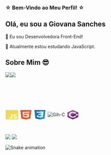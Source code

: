 ### ☆ Bem-Vindo ao Meu Perfil! ☆

## Olá, eu sou a Giovana Sanches 

🌱 Eu sou Desenvolvedora Front-End!

🌿 Atualmente estou estudando JavaScript.


## Sobre Mim 😎

<p align="left">
  <a href="https://github.com/Gih2139Sanches">
  <img align="left" src="https://github-readme-stats.vercel.app/api?username=Gih2139Sanches&show_icons=true&theme=tokyonight&include_all_commits=true&count_private=true"/>
  </a>
  <a href="https://github.com/Gih2139Sanches">
  <img src="https://github-readme-stats.vercel.app/api/top-langs/?username=Gih2139Sanches&langs_count=8&theme=tokyonight"/>
  </a>
</p>

  <div style="display: inline_block"></br></br></br></br></br>
  <img align="center" alt="Gih-Js" height="30" width="40" src="https://raw.githubusercontent.com/devicons/devicon/master/icons/javascript/javascript-plain.svg">
  <img align="center" alt="Gih-HTML" height="30" width="40" src="https://raw.githubusercontent.com/devicons/devicon/master/icons/html5/html5-original.svg">
  <img align="center" alt="Gih-CSS" height="30" width="40" src="https://raw.githubusercontent.com/devicons/devicon/master/icons/css3/css3-original.svg">
  <img align="center" alt="Gih-C" height="30" width="40" src="https://cdn.jsdelivr.net/gh/devicons/devicon/icons/c/c-original.svg" />
  <img align="center" alt="Gih-Csharp" height="30" width="40" src="https://raw.githubusercontent.com/devicons/devicon/master/icons/csharp/csharp-original.svg">
</div>
  
  ##

  <div> </br>
  <a href="https://www.instagram.com/giovana_sanch/?hl=pt-br" target="_blank"><img src="https://img.shields.io/badge/-Instagram-%23E4405F?style=for-the-badge&logo=instagram&logoColor=white" target="_blank"></a> 
  <a href="https://www.linkedin.com/in/giovana-sanches-clemente-86041b196/" target="_blank"><img src="https://img.shields.io/badge/-LinkedIn-%230077B5?style=for-the-badge&logo=linkedin&logoColor=white" target="_blank"></a> 
 
  ![Snake animation](https://github.com/Gih2139Sanches/Gih2139Sanches/blob/output/github-contribution-grid-snake.svg)
 
</div>
